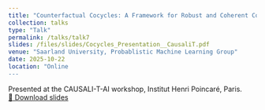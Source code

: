```yaml
---
title: "Counterfactual Cocycles: A Framework for Robust and Coherent Counterfactual Transports"
collection: talks
type: "Talk"
permalink: /talks/talk7
slides: /files/slides/Cocycles_Presentation__CausaliT.pdf
venue: "Saarland University, Probablistic Machine Learning Group"
date: 2025-10-22
location: "Online
---
```


Presented at the CAUSALI-T-AI workshop, Institut Henri Poincaré, Paris.  
[📄 Download slides](/files/Cocycles_Presentation__CausaliT.pdf)

